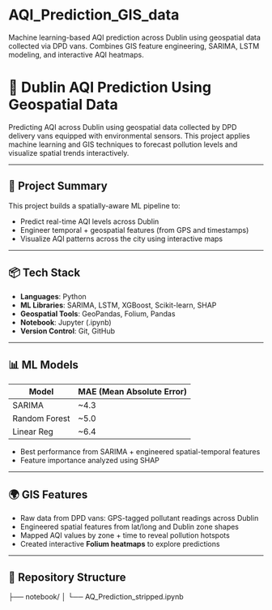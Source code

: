 # AQI_Prediction_GIS_data
Machine learning-based AQI prediction across Dublin using geospatial data collected via DPD vans. Combines GIS feature engineering, SARIMA, LSTM modeling, and interactive AQI heatmaps.
# 📍 Dublin AQI Prediction Using Geospatial Data

Predicting AQI across Dublin using geospatial data collected by DPD delivery vans equipped with environmental sensors. This project applies machine learning and GIS techniques to forecast pollution levels and visualize spatial trends interactively.

---

## 🧠 Project Summary

This project builds a spatially-aware ML pipeline to:
- Predict real-time AQI levels across Dublin
- Engineer temporal + geospatial features (from GPS and timestamps)
- Visualize AQI patterns across the city using interactive maps

---

## 📦 Tech Stack

- **Languages**: Python
- **ML Libraries**: SARIMA, LSTM, XGBoost, Scikit-learn, SHAP
- **Geospatial Tools**: GeoPandas, Folium, Pandas
- **Notebook**: Jupyter (.ipynb)
- **Version Control**: Git, GitHub

---

## 📊 ML Models

| Model           | MAE (Mean Absolute Error) |
|----------------|----------------------------|
| SARIMA         | ~4.3                       |
| Random Forest  | ~5.0                       |
| Linear Reg     | ~6.4                       |

- Best performance from SARIMA + engineered spatial-temporal features
- Feature importance analyzed using SHAP

---

## 🌍 GIS Features

- Raw data from DPD vans: GPS-tagged pollutant readings across Dublin
- Engineered spatial features from lat/long and Dublin zone shapes
- Mapped AQI values by zone + time to reveal pollution hotspots
- Created interactive **Folium heatmaps** to explore predictions

---

## 📁 Repository Structure

├── notebook/
│ └── AQ_Prediction_stripped.ipynb 

